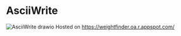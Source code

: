 # AsciiWrite
![AsciiWrite drawio](https://user-images.githubusercontent.com/65275116/225761821-62ef87b2-9997-46b1-aaae-3ab1e1f2f664.png)
Hosted on https://weightfinder.oa.r.appspot.com/
